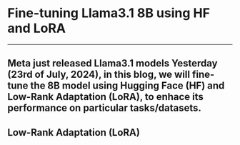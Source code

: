 # Fine-tuning Llama3.1 8B using HF and LoRA

---
Meta just released Llama3.1 models Yesterday (23rd of July, 2024), in this blog, we will fine-tune the 8B model using Hugging Face (HF) and Low-Rank Adaptation (LoRA), to enhace its performance on particular tasks/datasets.
---

## Low-Rank Adaptation (LoRA)

